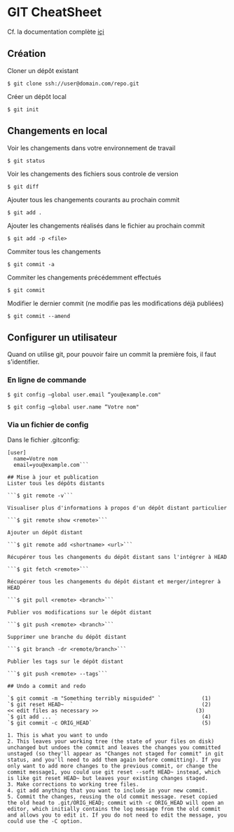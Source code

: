 # GIT CheatSheet
Cf. la documentation complète [içi](https://git-scm.com)
## Création
Cloner un dépôt existant

```$ git clone ssh://user@domain.com/repo.git```

Créer un dépôt local

```$ git init```
## Changements en local
Voir les changements dans votre environnement de travail

```$ git status```

Voir les changements des fichiers sous controle de version

```$ git diff```

Ajouter tous les changements courants au prochain commit

```$ git add .```

Ajouter les changements réalisés dans le fichier <file> au prochain commit

```$ git add -p <file>```

Commiter tous les changements

```$ git commit -a```

Commiter les changements précédemment effectués

```$ git commit```

Modifier le dernier commit (ne modifie pas les modifications déjà publiées)

```$ git commit --amend```

## Configurer un utilisateur

Quand on utilise git, pour pouvoir faire un commit la première fois, il faut s'identifier.

### En ligne de commande

```$ git config —global user.email “you@example.com"```

```$ git config —global user.name “Votre nom"```

### Via un fichier de config
Dans le fichier .gitconfig:
```
[user]
  name=Votre nom
  email=you@example.com```
  
## Mise à jour et publication
Lister tous les dépôts distants

```$ git remote -v```

Visualiser plus d'informations à propos d'un dépôt distant particulier  

```$ git remote show <remote>```

Ajouter un dépôt distant

```$ git remote add <shortname> <url>```

Récupérer tous les changements du dépôt distant sans l'intégrer à HEAD

```$ git fetch <remote>```

Récupérer tous les changements du dépôt distant et merger/integrer à HEAD

```$ git pull <remote> <branch>```

Publier vos modifications sur le dépôt distant

```$ git push <remote> <branch>```

Supprimer une branche du dépôt distant

```$ git branch -dr <remote/branch>```

Publier les tags sur le dépôt distant

```$ git push <remote> --tags```

## Undo a commit and redo

`$ git commit -m "Something terribly misguided" `             (1)
`$ git reset HEAD~  `                                         (2)
<< edit files as necessary >>                               (3)
`$ git add ... `                                              (4)
`$ git commit -c ORIG_HEAD`                                   (5)

1. This is what you want to undo
2. This leaves your working tree (the state of your files on disk) unchanged but undoes the commit and leaves the changes you committed unstaged (so they'll appear as "Changes not staged for commit" in git status, and you'll need to add them again before committing). If you only want to add more changes to the previous commit, or change the commit message1, you could use git reset --soft HEAD~ instead, which is like git reset HEAD~ but leaves your existing changes staged.
3. Make corrections to working tree files.
4. git add anything that you want to include in your new commit.
5. Commit the changes, reusing the old commit message. reset copied the old head to .git/ORIG_HEAD; commit with -c ORIG_HEAD will open an editor, which initially contains the log message from the old commit and allows you to edit it. If you do not need to edit the message, you could use the -C option.